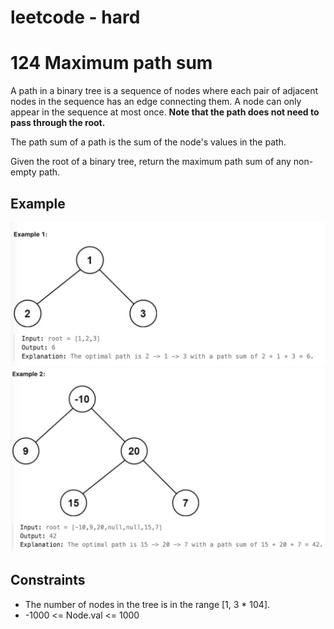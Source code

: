 # leetcode - hard
# 124 Maximum path sum
A path in a binary tree is a sequence of nodes where each pair of adjacent nodes in the sequence has an edge connecting them. A node can only appear in the sequence at most once. **Note that the path does not need to pass through the root.**

The path sum of a path is the sum of the node's values in the path.

Given the root of a binary tree, return the maximum path sum of any non-empty path.

## Example
![alt text](image.png)
![alt text](image-1.png)
## Constraints
* The number of nodes in the tree is in the range [1, 3 * 104].
* -1000 <= Node.val <= 1000